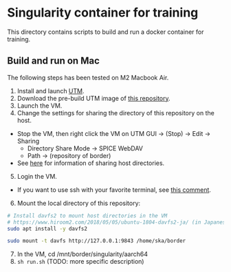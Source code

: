# Singularity container for training

This directory contains scripts to build and run a docker container for training.

## Build and run on Mac

The following steps has been tested on M2 Macbook Air.

1. Install and launch [UTM](https://mac.getutm.app/).
2. Download the pre-build UTM image of [this repository](https://github.com/manuparra/singularitycontainers-on-m1-arm64#change-keyboard-layout).
3. Launch the VM.
4. Change the settings for sharing the directory of this repository on the host.
  * Stop the VM, then right click the VM on UTM GUI -> (Stop) -> Edit -> Sharing
    * Directory Share Mode -> SPICE WebDAV
    * Path -> (repository of border)
  * See [here](https://docs.getutm.app/guest-support/linux/) for information of sharing host directories.
5. Login the VM.
  * If you want to use ssh with your favorite terminal, see [this comment](https://github.com/utmapp/UTM/discussions/2535#discussioncomment-4440754).
6. Mount the local directory of this repository:
  ```bash
  # Install davfs2 to mount host directories in the VM
  # https://www.hiroom2.com/2018/05/05/ubuntu-1804-davfs2-ja/ (in Japanese)
  sudo apt install -y davfs2

  sudo mount -t davfs http://127.0.0.1:9843 /home/ska/border
  ```
7. In the VM, cd /mnt/border/singularity/aarch64
8. `sh run.sh` (TODO: more specific description)
